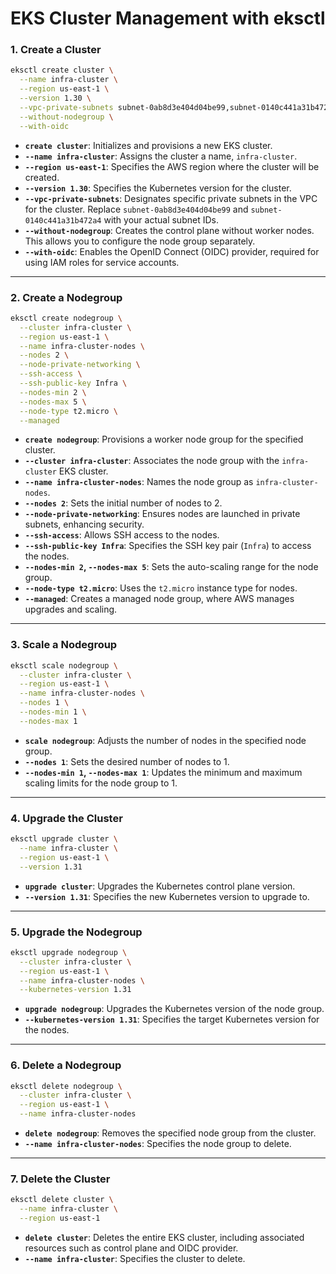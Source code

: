 # EKS Cluster Management with eksctl

### 1. **Create a Cluster**
```bash
eksctl create cluster \
  --name infra-cluster \
  --region us-east-1 \
  --version 1.30 \
  --vpc-private-subnets subnet-0ab8d3e404d04be99,subnet-0140c441a31b472a4 \
  --without-nodegroup \
  --with-oidc
```
- **`create cluster`**: Initializes and provisions a new EKS cluster.
- **`--name infra-cluster`**: Assigns the cluster a name, `infra-cluster`.
- **`--region us-east-1`**: Specifies the AWS region where the cluster will be created.
- **`--version 1.30`**: Specifies the Kubernetes version for the cluster.
- **`--vpc-private-subnets`**: Designates specific private subnets in the VPC for the cluster. Replace `subnet-0ab8d3e404d04be99` and `subnet-0140c441a31b472a4` with your actual subnet IDs.
- **`--without-nodegroup`**: Creates the control plane without worker nodes. This allows you to configure the node group separately.
- **`--with-oidc`**: Enables the OpenID Connect (OIDC) provider, required for using IAM roles for service accounts.

---

### 2. **Create a Nodegroup**
```bash
eksctl create nodegroup \
  --cluster infra-cluster \
  --region us-east-1 \
  --name infra-cluster-nodes \
  --nodes 2 \
  --node-private-networking \
  --ssh-access \
  --ssh-public-key Infra \
  --nodes-min 2 \
  --nodes-max 5 \
  --node-type t2.micro \
  --managed
```
- **`create nodegroup`**: Provisions a worker node group for the specified cluster.
- **`--cluster infra-cluster`**: Associates the node group with the `infra-cluster` EKS cluster.
- **`--name infra-cluster-nodes`**: Names the node group as `infra-cluster-nodes`.
- **`--nodes 2`**: Sets the initial number of nodes to 2.
- **`--node-private-networking`**: Ensures nodes are launched in private subnets, enhancing security.
- **`--ssh-access`**: Allows SSH access to the nodes.
- **`--ssh-public-key Infra`**: Specifies the SSH key pair (`Infra`) to access the nodes.
- **`--nodes-min 2`, `--nodes-max 5`**: Sets the auto-scaling range for the node group.
- **`--node-type t2.micro`**: Uses the `t2.micro` instance type for nodes.
- **`--managed`**: Creates a managed node group, where AWS manages upgrades and scaling.

---

### 3. **Scale a Nodegroup**
```bash
eksctl scale nodegroup \
  --cluster infra-cluster \
  --region us-east-1 \
  --name infra-cluster-nodes \
  --nodes 1 \
  --nodes-min 1 \
  --nodes-max 1
```
- **`scale nodegroup`**: Adjusts the number of nodes in the specified node group.
- **`--nodes 1`**: Sets the desired number of nodes to 1.
- **`--nodes-min 1`, `--nodes-max 1`**: Updates the minimum and maximum scaling limits for the node group to 1.

---

### 4. **Upgrade the Cluster**
```bash
eksctl upgrade cluster \
  --name infra-cluster \
  --region us-east-1 \
  --version 1.31
```
- **`upgrade cluster`**: Upgrades the Kubernetes control plane version.
- **`--version 1.31`**: Specifies the new Kubernetes version to upgrade to.

---

### 5. **Upgrade the Nodegroup**
```bash
eksctl upgrade nodegroup \
  --cluster infra-cluster \
  --region us-east-1 \
  --name infra-cluster-nodes \
  --kubernetes-version 1.31
```
- **`upgrade nodegroup`**: Upgrades the Kubernetes version of the node group.
- **`--kubernetes-version 1.31`**: Specifies the target Kubernetes version for the nodes.

---

### 6. **Delete a Nodegroup**
```bash
eksctl delete nodegroup \
  --cluster infra-cluster \
  --region us-east-1 \
  --name infra-cluster-nodes
```
- **`delete nodegroup`**: Removes the specified node group from the cluster.
- **`--name infra-cluster-nodes`**: Specifies the node group to delete.

---

### 7. **Delete the Cluster**
```bash
eksctl delete cluster \
  --name infra-cluster \
  --region us-east-1
```
- **`delete cluster`**: Deletes the entire EKS cluster, including associated resources such as control plane and OIDC provider.
- **`--name infra-cluster`**: Specifies the cluster to delete.
